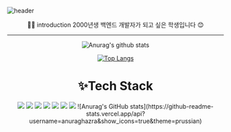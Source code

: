 ![header](https://capsule-render.vercel.app/api?type=Waving&color=0:e0c3fc,100:8ec5fc&height=300&section=header&text=YU%20DAYEON&fontSize=70)
️<div align="center">
👩‍💻 introduction
2000년생 백엔드  개발자가 되고 싶은 학생입니다 😊
***
![Anurag's github stats](https://github-readme-stats.vercel.app/api?username=da-pri&show_icons=true&theme=radical) 

[![Top Langs](https://github-readme-stats.vercel.app/api/top-langs/?username=da-pri&layout=compact&theme=dracula)](https://github.com/metleeha)
<h1>✨Tech Stack</h1>
<img src="https://img.shields.io/badge/JAVA-007396?style=for-the-badge&logo=java&logoColor=white">
<img src="https://img.shields.io/badge/python-3776AB?style=for-the-badge&logo=python&logoColor=white"> 
<img src="https://img.shields.io/badge/vue.js-4FC08D?style=for-the-badge&logo=vue.js&logoColor=white">
<img src="https://img.shields.io/badge/Spring-6DB33F?style=for-the-badge&logo=Spring&logoColor=white">
<img src="https://img.shields.io/badge/oracle-F80000?style=for-the-badge&logo=oracle&logoColor=white">
<img src="https://img.shields.io/badge/mariaDB-003545?style=for-the-badge&logo=mariaDB&logoColor=white">
<img src="https://img.shields.io/badge/vue.js-4FC08D?style=for-the-badge&logo=vue.js&logoColor=white">
![Anurag's GitHub stats](https://github-readme-stats.vercel.app/api?username=anuraghazra&show_icons=true&theme=prussian)
</div?
![Footer](https://capsule-render.vercel.app/api?type=waving&color=0:e0c3fc,100:8ec5fc&height=300&section=footer)
